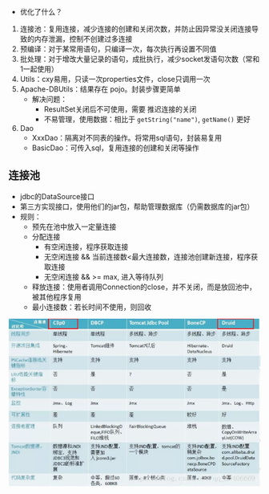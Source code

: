 + 优化了什么？

1. 连接池：复用连接，减少连接的创建和关闭次数，并防止因异常没关闭连接导致的内存泄漏，控制不创建过多连接
2. 预编译：对于某常用语句，只编译一次，每次执行再设置不同值
3. 批处理：对于增改大量记录的语句，成批执行，减少socket发语句次数（常和1一起使用）
4. Utils：cxy易用，只读一次properties文件，close只调用一次
5. Apache-DBUtils：结果存在 pojo。封装步骤更简单
   + 解决问题：
     + ResultSet关闭后不可使用，需要 推迟连接的关闭
     + 不易管理，使用数据：相比于 `getString("name")`, `getName()` 更好
6. Dao
   + XxxDao：隔离对不同表的操作。将常用sql语句，封装易复用
   + BasicDao：可传入sql，复用连接的创建和关闭等操作

## 连接池
  + jdbc的DataSource接口
  + 第三方实现接口，使用他们的jar包，帮助管理数据库（仍需数据库的jar包）
  + 规则：
    + 预先在池中放入一定量连接
    + 分配连接
      + 有空闲连接，程序获取连接
      + 无空闲连接 && 当前连接数<最大连接数，连接池创建新连接，程序获取连接
      + 无空闲连接 && >= max, 进入等待队列
    + 释放连接：使用者调用Connection的close，并不关闭，而是放回池中，被其他程序复用
    + 最小连接数：若长时间不使用，则回收

![](img_pool.png)
 
   